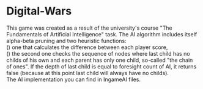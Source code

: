 # Digital-Wars
This game was created as a result of the university's course "The Fundamentals of Artificial Intelligence" task.
The AI algorithm includes itself alpha-beta pruning and two heuristic functions: <br />
() one that calculates the difference between each player score, <br />
() the second one checks the sequence of nodes where last child has no childs of his own and each parent has only one child, so-called "the chain of ones". If the depth of last child is equal to foresight count of AI, it returns false (because at this point last child will always have no childs). <br />
The AI implementation you can find in IngameAI files.
